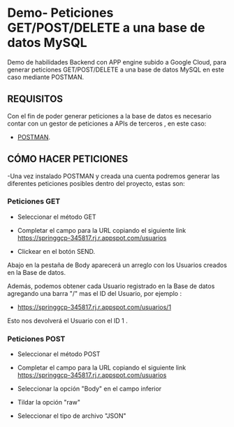# Demo- Peticiones GET/POST/DELETE a una base de datos MySQL
Demo de habilidades Backend con APP engine subido a Google Cloud, para generar peticiones GET/POST/DELETE a una base de datos MySQL en este caso mediante POSTMAN.

## REQUISITOS
Con el fin de poder generar peticiones a la base de datos  es necesario contar con un gestor de peticiones a  APIs de terceros , en este caso:

- [POSTMAN](https://www.postman.com/downloads/).

## CÓMO HACER PETICIONES 

-Una vez instalado POSTMAN y creada una cuenta podremos generar las diferentes peticiones posibles dentro del proyecto, estas son:

### Peticiones GET 

- Seleccionar el método GET

- Completar el campo para la URL copiando el siguiente link https://springgcp-345817.rj.r.appspot.com/usuarios

- Clickear en el botón SEND.

Abajo en la pestaña de Body aparecerá un arreglo con los Usuarios creados en  la Base de datos.

Además, podemos obtener cada Usuario registrado en la Base de datos agregando una barra "/" mas el ID del Usuario, por ejemplo :

- https://springgcp-345817.rj.r.appspot.com/usuarios/1

Esto nos devolverá el Usuario con el ID 1 .

### Peticiones POST

- Seleccionar el método POST

- Completar el campo para la URL copiando el siguiente link https://springgcp-345817.rj.r.appspot.com/usuarios

- Seleccionar la opción "Body" en el campo inferior
- Tildar la opción "raw"
- Seleccionar el tipo de archivo "JSON"






